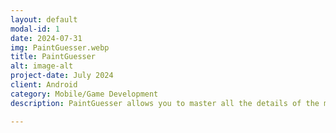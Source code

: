 ```yaml
---
layout: default
modal-id: 1
date: 2024-07-31
img: PaintGuesser.webp
title: PaintGuesser
alt: image-alt
project-date: July 2024
client: Android
category: Mobile/Game Development
description: PaintGuesser allows you to master all the details of the most important paintings in history. You will learn the name of the painting, the painter, the year, the movement and the location, all within the 50 chapters of the game. These 50 chapters contain 500+ paintings from 260+ painters and 50+ movements, all in the palm of your hand.<br><br>Because it is an offline game, you can take your learning to new heights in any place you want, without the need of the Internet. With each masterpiece discovered, you build on completing the mosaic found on the home page. Become a master of the arts!<br><br>It was developed using Unity engine for Android phones. Coming soon to Google Play!<br><a href="https://play.google.com/store/apps/details?id=com.NamelessRose.PaintGuesser">Google Play Future Link</a>

---
```

